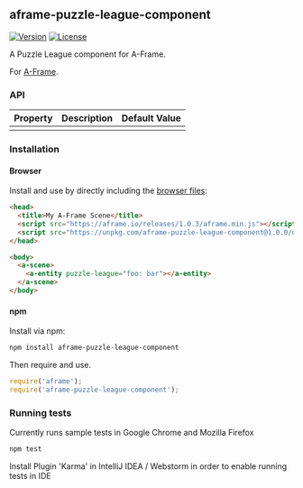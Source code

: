 ## aframe-puzzle-league-component

[![Version](http://img.shields.io/npm/v/aframe-puzzle-league-component.svg?style=flat-square)](https://npmjs.org/package/aframe-puzzle-league-component)
[![License](http://img.shields.io/npm/l/aframe-puzzle-league-component.svg?style=flat-square)](https://npmjs.org/package/aframe-puzzle-league-component)

A Puzzle League component for A-Frame.

For [A-Frame](https://aframe.io).

### API

| Property | Description | Default Value |
| -------- | ----------- | ------------- |
|          |             |               |

### Installation

#### Browser

Install and use by directly including the [browser files](dist):

```html
<head>
  <title>My A-Frame Scene</title>
  <script src="https://aframe.io/releases/1.0.3/aframe.min.js"></script>
  <script src="https://unpkg.com/aframe-puzzle-league-component@1.0.0/dist/aframe-puzzle-league-component.min.js"></script>
</head>

<body>
  <a-scene>
    <a-entity puzzle-league="foo: bar"></a-entity>
  </a-scene>
</body>
```

#### npm

Install via npm:

```bash
npm install aframe-puzzle-league-component
```

Then require and use.

```js
require('aframe');
require('aframe-puzzle-league-component');
```

### Running tests

Currently runs sample tests in Google Chrome and Mozilla Firefox

```bash
npm test
```

Install Plugin 'Karma' in IntelliJ IDEA / Webstorm in order to enable running tests in IDE